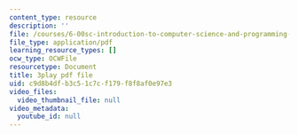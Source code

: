 ```yaml
---
content_type: resource
description: ''
file: /courses/6-00sc-introduction-to-computer-science-and-programming-spring-2011/c9d8b4dfb3c51c7cf179f8f8af0e97e3_pjLbxB9TXJs.pdf
file_type: application/pdf
learning_resource_types: []
ocw_type: OCWFile
resourcetype: Document
title: 3play pdf file
uid: c9d8b4df-b3c5-1c7c-f179-f8f8af0e97e3
video_files:
  video_thumbnail_file: null
video_metadata:
  youtube_id: null
---
```

